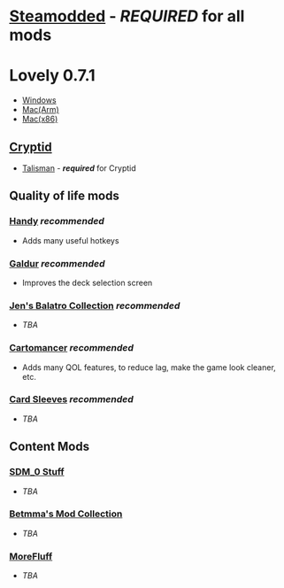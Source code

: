 # [Steamodded](https://github.com/Steamodded/smods/archive/refs/heads/main.zip) -  ***REQUIRED*** for all mods

# Lovely 0.7.1
  - [Windows](https://github.com/ethangreen-dev/lovely-injector/releases/download/v0.7.1/lovely-x86_64-pc-windows-msvc.zip)
  - [Mac(Arm)](https://github.com/ethangreen-dev/lovely-injector/releases/download/v0.7.1/lovely-aarch64-apple-darwin.tar.gz)
  - [Mac(x86)](https://github.com/ethangreen-dev/lovely-injector/releases/download/v0.7.1/lovely-x86_64-apple-darwin.tar.gz)

## [Cryptid](https://github.com/MathIsFun0/Cryptid/archive/refs/heads/main.zip)
- [Talisman](https://github.com/MathIsFun0/Talisman/archive/refs/heads/main.zip) - ***required*** for Cryptid

## Quality of life mods

### [Handy](https://github.com/SleepyG11/HandyBalatro/archive/refs/heads/main.zip) *recommended*
- Adds many useful hotkeys

### [Galdur](https://github.com/Eremel/Galdur/archive/refs/heads/master.zip) *recommended*
- Improves the deck selection screen

### [Jen's Balatro Collection](https://github.com/jenwalter666/JensBalatroCollection/archive/refs/heads/main.zip) *recommended*
- *TBA*

### [Cartomancer](https://github.com/stupxd/Cartomancer/archive/refs/heads/main.zip) *recommended*
- Adds many QOL features, to reduce lag, make the game look cleaner, etc.

### [Card Sleeves](https://github.com/larswijn/CardSleeves/archive/refs/heads/main.zip) *recommended*
- *TBA*

## Content Mods

### [SDM_0 Stuff](https://github.com/SDM0/SDM_0-s-Stuff/archive/refs/heads/main.zip)
- *TBA*

### [Betmma's Mod Collection](https://github.com/betmma/my_balatro_mods/archive/refs/heads/main.zip)
- *TBA*

### [MoreFluff](https://github.com/notmario/MoreFluff/archive/refs/heads/main.zip)
- *TBA*
